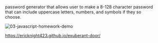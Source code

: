 
password generator that allows user to make a 8-128 character password that can include uppercase letters, numbers, and symbols if they so choose.


![03-javascript-homework-demo](https://user-images.githubusercontent.com/81435981/117588811-f04c3600-b0f3-11eb-85d3-d74f6ed52722.png)


https://ericknight423.github.io/exuberant-door/
